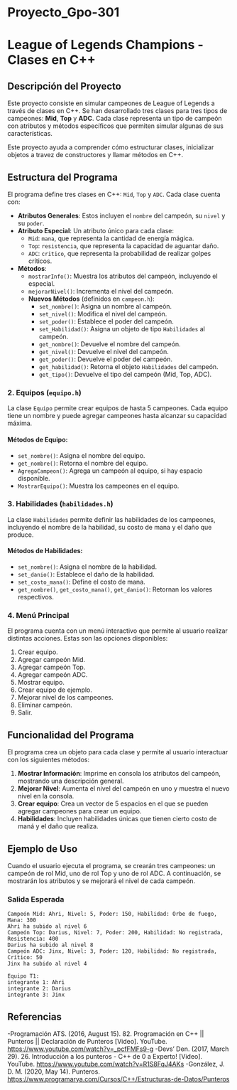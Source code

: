 # Proyecto_Gpo-301

# League of Legends Champions - Clases en C++

## Descripción del Proyecto
Este proyecto consiste en simular campeones de League of Legends a través de clases en C++. Se han desarrollado tres clases para tres tipos de campeones: **Mid**, **Top** y **ADC**. Cada clase representa un tipo de campeón con atributos y métodos específicos que permiten simular algunas de sus características.

Este proyecto ayuda a comprender cómo estructurar clases, inicializar objetos a travez de constructores y llamar métodos en C++.

## Estructura del Programa
El programa define tres clases en C++: `Mid`, `Top` y `ADC`. Cada clase cuenta con:
- **Atributos Generales**: Estos incluyen el `nombre` del campeón, su `nivel` y su `poder`.
- **Atributo Especial**: Un atributo único para cada clase:
  - `Mid`: `mana`, que representa la cantidad de energía mágica.
  - `Top`: `resistencia`, que representa la capacidad de aguantar daño.
  - `ADC`: `critico`, que representa la probabilidad de realizar golpes críticos.
- **Métodos**:
  - `mostrarInfo()`: Muestra los atributos del campeón, incluyendo el especial.
  - `mejorarNivel()`: Incrementa el nivel del campeón.
  - **Nuevos Métodos** (definidos en `campeon.h`):
    - `set_nombre()`: Asigna un nombre al campeón.
    - `set_nivel()`: Modifica el nivel del campeón.
    - `set_poder()`: Establece el poder del campeón.
    - `set_Habilidad()`: Asigna un objeto de tipo `Habilidades` al campeón.
    - `get_nombre()`: Devuelve el nombre del campeón.
    - `get_nivel()`: Devuelve el nivel del campeón.
    - `get_poder()`: Devuelve el poder del campeón.
    - `get_habilidad()`: Retorna el objeto `Habilidades` del campeón.
    - `get_tipo()`: Devuelve el tipo del campeón (Mid, Top, ADC).

### 2. **Equipos** (`equipo.h`)
La clase `Equipo` permite crear equipos de hasta 5 campeones. Cada equipo tiene un nombre y puede agregar campeones hasta alcanzar su capacidad máxima.
  
#### Métodos de Equipo:
- `set_nombre()`: Asigna el nombre del equipo.
- `get_nombre()`: Retorna el nombre del equipo.
- `AgregaCampeon()`: Agrega un campeón al equipo, si hay espacio disponible.
- `MostrarEquipo()`: Muestra los campeones en el equipo.

### 3. **Habilidades** (`habilidades.h`)
La clase `Habilidades` permite definir las habilidades de los campeones, incluyendo el nombre de la habilidad, su costo de mana y el daño que produce.

#### Métodos de Habilidades:
- `set_nombre()`: Asigna el nombre de la habilidad.
- `set_danio()`: Establece el daño de la habilidad.
- `set_costo_mana()`: Define el costo de mana.
- `get_nombre()`, `get_costo_mana()`, `get_danio()`: Retornan los valores respectivos.

### 4. **Menú Principal**
El programa cuenta con un menú interactivo que permite al usuario realizar distintas acciones. Estas son las opciones disponibles:
1. Crear equipo.
2. Agregar campeón Mid.
3. Agregar campeón Top.
4. Agregar campeón ADC.
5. Mostrar equipo.
6. Crear equipo de ejemplo.
7. Mejorar nivel de los campeones.
8. Eliminar campeón.
9. Salir.


## Funcionalidad del Programa
El programa crea un objeto para cada clase y permite al usuario interactuar con los siguientes métodos:
1. **Mostrar Información**: Imprime en consola los atributos del campeón, mostrando una descripción general.
2. **Mejorar Nivel**: Aumenta el nivel del campeón en uno y muestra el nuevo nivel en la consola.
3. **Crear equipo**: Crea un vector de 5 espacios en el que se pueden agregar campeones para crear un equipo.
4. **Habilidades**: Incluyen habilidades únicas que tienen cierto costo de maná y el daño que realiza.

## Ejemplo de Uso
Cuando el usuario ejecuta el programa, se crearán tres campeones: un campeón de rol Mid, uno de rol Top y uno de rol ADC. A continuación, se mostrarán los atributos y se mejorará el nivel de cada campeón.

### Salida Esperada
```plaintext
Campeón Mid: Ahri, Nivel: 5, Poder: 150, Habilidad: Orbe de fuego, Mana: 300
Ahri ha subido al nivel 6
Campeón Top: Darius, Nivel: 7, Poder: 200, Habilidad: No registrada, Resistencia: 400
Darius ha subido al nivel 8
Campeón ADC: Jinx, Nivel: 3, Poder: 120, Habilidad: No registrada, Crítico: 50
Jinx ha subido al nivel 4

Equipo T1:
integrante 1: Ahri
integrante 2: Darius
integrante 3: Jinx
`````
## Referencias
-Programación ATS. (2016, August 15). 82. Programación en C++ || Punteros || Declaración de Punteros [Video]. YouTube. https://www.youtube.com/watch?v=_pcfFMFs9-g
-Devs’ Den. (2017, March 29). 26. Introducción a los punteros - C++ de 0 a Experto! [Video]. YouTube. https://www.youtube.com/watch?v=R1S8FqJ4AKs
-González, J. D. M. (2020, May 14). Punteros. https://www.programarya.com/Cursos/C++/Estructuras-de-Datos/Punteros

